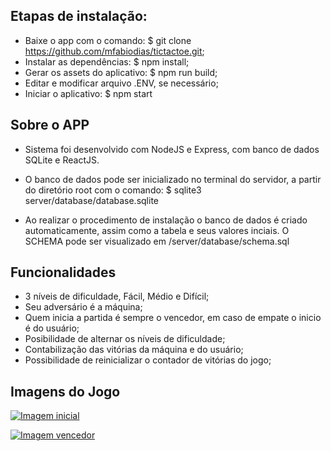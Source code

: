 ## Etapas de instalação:
- Baixe o app com o comando: $ git clone https://github.com/mfabiodias/tictactoe.git;
- Instalar as dependências: $ npm install;
- Gerar os assets do aplicativo: $ npm run build;
- Editar e modificar arquivo .ENV, se necessário;
- Iniciar o aplicativo: $ npm start

## Sobre o APP

* Sistema foi desenvolvido com NodeJS e Express, com banco de dados SQLite e ReactJS.

* O banco de dados pode ser inicializado no terminal do servidor, a partir do diretório root com o comando: $ sqlite3 server/database/database.sqlite

* Ao realizar o procedimento de instalação o banco de dados é criado automaticamente, assim como a tabela e seus valores inciais. O SCHEMA pode ser visualizado em /server/database/schema.sql

## Funcionalidades

- 3 níveis de dificuldade, Fácil, Médio e Difícil;
- Seu adversário é a máquina;
- Quem inicia a partida é sempre o vencedor, em caso de empate o inicio é do usuário;
- Posibilidade de alternar os níveis de dificuldade;
- Contabilização das vitórias da máquina e do usuário;
- Possibilidade de reinicializar o contador de vitórias do jogo;

## Imagens do Jogo

[![Imagem inicial](https://lh3.googleusercontent.com/pw/AM-JKLWIqrVDsR4FMr2VLaVMzupie417b4boEviEx0et9xKpd4SxHbCoXtOK1LpD5P1YtQED2g-abtr1qlY4UJBdl8SAetUYH7hbT1PMCB9p1XkOZnVFGkUHsYjjl71EyPv-RiDZhQK-GxDaDnZYowtvtG8=w506-h578-no?authuser=0)](https://lh3.googleusercontent.com/pw/AM-JKLWIqrVDsR4FMr2VLaVMzupie417b4boEviEx0et9xKpd4SxHbCoXtOK1LpD5P1YtQED2g-abtr1qlY4UJBdl8SAetUYH7hbT1PMCB9p1XkOZnVFGkUHsYjjl71EyPv-RiDZhQK-GxDaDnZYowtvtG8=w506-h578-no?authuser=0)

[![Imagem vencedor](https://lh3.googleusercontent.com/pw/AM-JKLVWhzi4aaFF4r65XzEOuWdVXoUETvYK-0PyhP0SgztAN1Q_3O0TRd3RE0zA43C9HeCfPmx35vmg1wu9Xeev2tFH3DWSHH_3-SLR1G73SR_Dp9cA6_4n85xNpZyMtBhTxtMX0-_7M5--OvntDGkfN-s=w478-h616-no?authuser=0)](https://lh3.googleusercontent.com/pw/AM-JKLVWhzi4aaFF4r65XzEOuWdVXoUETvYK-0PyhP0SgztAN1Q_3O0TRd3RE0zA43C9HeCfPmx35vmg1wu9Xeev2tFH3DWSHH_3-SLR1G73SR_Dp9cA6_4n85xNpZyMtBhTxtMX0-_7M5--OvntDGkfN-s=w478-h616-no?authuser=0)